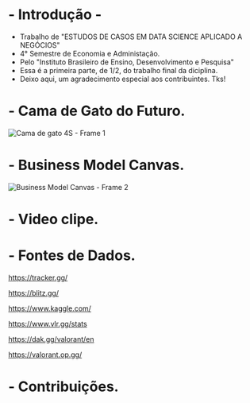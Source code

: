 # - Introdução -

- Trabalho de "ESTUDOS DE CASOS EM DATA SCIENCE APLICADO A NEGÓCIOS"
- 4° Semestre de Economia e Administação.
- Pelo "Instituto Brasileiro de Ensino, Desenvolvimento e Pesquisa"
- Essa é a primeira parte, de 1/2, do trabalho final da diciplina.
- Deixo aqui, um agradecimento especial aos contribuintes. Tks!

# - Cama de Gato do Futuro.

![Cama de gato 4S - Frame 1](https://user-images.githubusercontent.com/115800499/196940952-e788f59b-4642-4a74-9974-017655e6a13b.jpg)

# - Business Model Canvas.

![Business Model Canvas - Frame 2](https://user-images.githubusercontent.com/115800499/197261178-2c2ff48e-828f-4c4a-b5d1-c6bd6073eed7.jpg)

# - Video clipe.

# - Fontes de Dados.

https://tracker.gg/

https://blitz.gg/

https://www.kaggle.com/

https://www.vlr.gg/stats

https://dak.gg/valorant/en

https://valorant.op.gg/

# - Contribuições.
